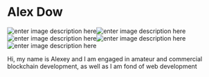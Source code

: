 # Alex Dow
![enter image description here](https://img.shields.io/badge/Node.js-43853D?style=for-the-badge&logo=node.js&logoColor=white)![enter image description here](https://img.shields.io/badge/JavaScript-323330?style=for-the-badge&logo=javascript&logoColor=F7DF1E)![enter image description here](https://img.shields.io/badge/C++-00599C?style=for-the-badge&logo=c%2b%2b&logoColor=white)![enter image description here](https://img.shields.io/badge/React-20232A?style=for-the-badge&logo=react&logoColor=61DAFB)![enter image description here](https://img.shields.io/badge/TypeScript-007ACC?style=for-the-badge&logo=typescript&logoColor=white)

Hi, my name is Alexey and I am engaged in amateur and commercial blockchain development, as well as I am fond of web development
